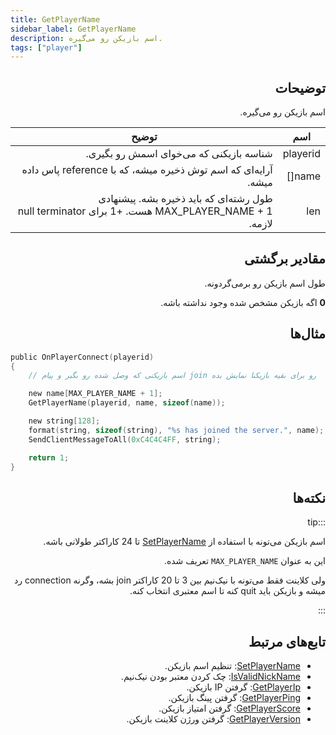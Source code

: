 ```yaml
---
title: GetPlayerName
sidebar_label: GetPlayerName
description: اسم بازیکن رو می‌گیره.
tags: ["player"]
---
```


<div dir="rtl" style={{ textAlign: "right" }}>

## توضیحات

اسم بازیکن رو می‌گیره.

| اسم     | توضیح                                                                                                                                     |
| -------- | ----------------------------------------------------------------------------------------------------------------------------------------------- |
| playerid | شناسه بازیکنی که می‌خوای اسمش رو بگیری.                                                                                                        |
| name[]   | آرایه‌ای که اسم توش ذخیره میشه، که با reference پاس داده میشه.                                                                                     |
| len      | طول رشته‌ای که باید ذخیره بشه. پیشنهادی MAX_PLAYER_NAME + 1 هست. +1 برای null terminator لازمه. |

## مقادیر برگشتی

طول اسم بازیکن رو برمی‌گردونه.

**0** اگه بازیکن مشخص شده وجود نداشته باشه.

## مثال‌ها

</div>

```c
public OnPlayerConnect(playerid)
{
    // اسم بازیکنی که وصل شده رو بگیر و پیام join رو برای بقیه بازیکنا نمایش بده

    new name[MAX_PLAYER_NAME + 1];
    GetPlayerName(playerid, name, sizeof(name));

    new string[128];
    format(string, sizeof(string), "%s has joined the server.", name);
    SendClientMessageToAll(0xC4C4C4FF, string);

    return 1;
}
```

<div dir="rtl" style={{ textAlign: "right" }}>

## نکته‌ها

:::tip

اسم بازیکن می‌تونه با استفاده از [SetPlayerName](SetPlayerName) تا 24 کاراکتر طولانی باشه.

این به عنوان `MAX_PLAYER_NAME` تعریف شده.

ولی کلاینت فقط می‌تونه با نیک‌نیم بین 3 تا 20 کاراکتر join بشه، وگرنه connection رد میشه و بازیکن باید quit کنه تا اسم معتبری انتخاب کنه.

:::

## تابع‌های مرتبط

- [SetPlayerName](SetPlayerName): تنظیم اسم بازیکن.
- [IsValidNickName](IsValidNickName): چک کردن معتبر بودن نیک‌نیم.
- [GetPlayerIp](GetPlayerIp): گرفتن IP بازیکن.
- [GetPlayerPing](GetPlayerPing): گرفتن پینگ بازیکن.
- [GetPlayerScore](GetPlayerScore): گرفتن امتیاز بازیکن.
- [GetPlayerVersion](GetPlayerVersion): گرفتن ورژن کلاینت بازیکن.

</div>